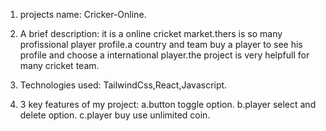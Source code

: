 1. projects name: Cricker-Online.

2. A brief description: it is a online cricket market.thers is so many profissional player profile.a country and team buy a player to see his profile and choose a international player.the project is very helpfull for many cricket team.

3. Technologies used: TailwindCss,React,Javascript.

4. 3 key features of my project: a.button toggle option. b.player select and delete option. c.player buy use unlimited coin. 